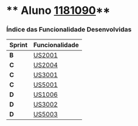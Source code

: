 ** Aluno  [1181090](./)** 
===============================


### Índice das Funcionalidade Desenvolvidas ###


| Sprint | Funcionalidade     |
|--------|--------------------|
| **B**  | [US2001](US2001/US2001.md) |
| **C**  | [US2004](US2004/US2004.md) |
| **C**  | [US3001](US3001/US3001.md) |
| **C**  | [US5001](US5001/US5001.md) |
| **D**  | [US1006](US1006/US1006.md) |
| **D**  | [US3002](US3002/US3002.md) |
| **D**  | [US5003](US5003/US5003.md) |


